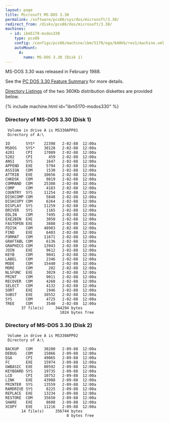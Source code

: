 ```yaml
---
layout: page
title: Microsoft MS-DOS 3.30
permalink: /software/pcx86/sys/dos/microsoft/3.30/
redirect_from: /disks/pcx86/dos/microsoft/3.30/
machines:
  - id: ibm5170-msdos330
    type: pcx86
    config: /configs/pcx86/machine/ibm/5170/ega/640kb/rev1/machine.xml
    autoMount:
      A:
        name: MS-DOS 3.30 (Disk 1)
---
```


MS-DOS 3.30 was released in February 1988.

See the [PC DOS 3.30 Feature Summary](/software/pcx86/sys/dos/ibm/3.30/#feature-summary) for more details.

[Directory Listings](#directory-of-ms-dos-330-disk-1) of the two 360Kb distribution diskettes are provided below.

{% include machine.html id="ibm5170-msdos330" %}

### Directory of MS-DOS 3.30 (Disk 1)

     Volume in drive A is MS330APP01
     Directory of A:\

    IO       SYS*    22398   2-02-88  12:00a
    MSDOS    SYS*    30128   2-02-88  12:00a
    4201     CPI     17089   2-02-88  12:00a
    5202     CPI       459   2-02-88  12:00a
    ANSI     SYS      1647   2-02-88  12:00a
    APPEND   EXE      5794   2-02-88  12:00a
    ASSIGN   COM      1530   2-02-88  12:00a
    ATTRIB   EXE     10656   2-02-88  12:00a
    CHKDSK   COM      9819   2-02-88  12:00a
    COMMAND  COM     25308   2-02-88  12:00a
    COMP     COM      4183   2-02-88  12:00a
    COUNTRY  SYS     11254   2-02-88  12:00a
    DISKCOMP COM      5848   2-02-88  12:00a
    DISKCOPY COM      6264   2-02-88  12:00a
    DISPLAY  SYS     11259   2-02-88  12:00a
    DRIVER   SYS      1165   2-02-88  12:00a
    EDLIN    COM      7495   2-02-88  12:00a
    EXE2BIN  EXE      3050   2-02-88  12:00a
    FASTOPEN EXE      3888   2-02-88  12:00a
    FDISK    COM     48983   2-02-88  12:00a
    FIND     EXE      6403   2-02-88  12:00a
    FORMAT   COM     11671   2-02-88  12:00a
    GRAFTABL COM      6136   2-02-88  12:00a
    GRAPHICS COM     13943   2-02-88  12:00a
    JOIN     EXE      9612   2-02-88  12:00a
    KEYB     COM      9041   2-02-88  12:00a
    LABEL    COM      2346   2-02-88  12:00a
    MODE     COM     15440   2-02-88  12:00a
    MORE     COM       282   2-02-88  12:00a
    NLSFUNC  EXE      3029   2-02-88  12:00a
    PRINT    COM      9011   2-02-88  12:00a
    RECOVER  COM      4268   2-02-88  12:00a
    SELECT   COM      4132   2-02-88  12:00a
    SORT     EXE      1946   2-02-88  12:00a
    SUBST    EXE     10552   2-02-88  12:00a
    SYS      COM      4725   2-02-88  12:00a
    TREE     COM      3540   2-02-88  12:00a
           37 file(s)     344294 bytes
                            1024 bytes free

### Directory of MS-DOS 3.30 (Disk 2)

     Volume in drive A is MS330APP02
     Directory of A:\

    BACKUP   COM     30280   2-09-88  12:00a
    DEBUG    COM     15866   2-09-88  12:00a
    EGA      CPI     49065   2-09-88  12:00a
    FC       EXE     15974   2-09-88  12:00a
    GWBASIC  EXE     80592   2-09-88  12:00a
    KEYBOARD SYS     19735   2-09-88  12:00a
    LCD      CPI     10752   2-09-88  12:00a
    LINK     EXE     43988   2-09-88  12:00a
    PRINTER  SYS     13559   2-09-88  12:00a
    RAMDRIVE SYS      8225   2-09-88  12:00a
    REPLACE  EXE     13234   2-09-88  12:00a
    RESTORE  COM     35650   2-09-88  12:00a
    SHARE    EXE      8608   2-09-88  12:00a
    XCOPY    EXE     11216   2-09-88  12:00a
           14 file(s)     356744 bytes
                               0 bytes free
